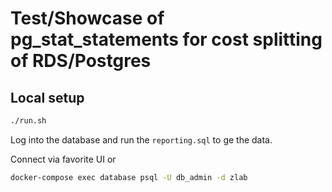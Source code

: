 # Test/Showcase of pg_stat_statements for cost splitting of RDS/Postgres

## Local setup

```bash
./run.sh
```

Log into the database and run the `reporting.sql` to ge the data.

Connect via favorite UI or

```bash
docker-compose exec database psql -U db_admin -d zlab
```
